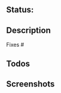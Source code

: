 <!--
WELCOME TO OUR PULL REQUEST TEMPLATE! :partyparrot:
Not all sections apply, feel free to delete as appropriate.
-->

## Status:

<!--
:rocket: Ready
:construction: In development
:no_entry_sign: Do not merge
-->

## Description

<!--
A few sentences describing the overall goals of the pull request's commits.
-->

Fixes #<number>

## Todos

<!--
- [ ] Tests
- [ ] Documentation
-->

## Screenshots

<!--
Mac OS Screenshots: ctrl + shift + cmd + 3 (entire screen) or 4 (selection of screen), then paste in editor
Mac OS GIFs: Try using Kap
Linux/Windows: Ctrl + Alt + PrintScreen (of a window) or Ctrl + Shift + PrintScreen (selection of screen), then paste in editor
-->
